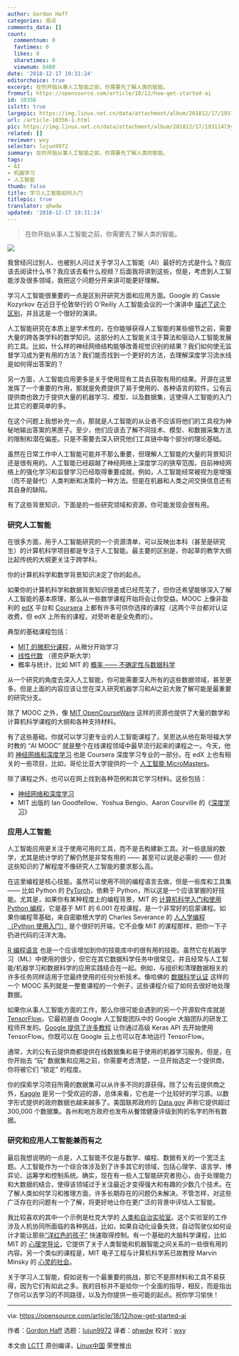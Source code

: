 ```yaml
---
author: Gordon Haff
categories: 观点
comments_data: []
count:
  commentnum: 0
  favtimes: 0
  likes: 0
  sharetimes: 0
  viewnum: 8480
date: '2018-12-17 19:31:24'
editorchoice: true
excerpt: 在你开始从事人工智能之前，你需要先了解人类的智能。
fromurl: https://opensource.com/article/18/12/how-get-started-ai
id: 10356
islctt: true
largepic: https://img.linux.net.cn/data/attachment/album/201812/17/193114l9yn4j90jj09c0ff.jpg
url: /article-10356-1.html
pic: https://img.linux.net.cn/data/attachment/album/201812/17/193114l9yn4j90jj09c0ff.jpg.thumb.jpg
related: []
reviewer: wxy
selector: lujun9972
summary: 在你开始从事人工智能之前，你需要先了解人类的智能。
tags:
- AI
- 机器学习
- 人工智能
thumb: false
title: 学习人工智能如何入门
titlepic: true
translator: qhwdw
updated: '2018-12-17 19:31:24'
---
```



> 
> 在你开始从事人工智能之前，你需要先了解人类的智能。
> 
> 
> 


![](/data/attachment/album/201812/17/193114l9yn4j90jj09c0ff.jpg)


我曾经问过别人、也被别人问过关于学习人工智能（AI）最好的方式是什么？我应该去阅读什么书？我应该去看什么视频？后面我将讲到这些，但是，考虑到人工智能涉及很多领域，我把这个问题分开来讲可能更好理解。


学习人工智能很重要的一点是区别开研究方面和应用方面。Google 的 Cassie Kozyrkov 在近日于伦敦举行的 O'Reilly 人工智能会议的一个演讲中 [描述了这个区别](https://www.youtube.com/watch?v=RLtI7r3QUyY)，并且这是一个很好的演讲。


人工智能研究在本质上是学术性的，在你能够获得人工智能的某些细节之前，需要大量的跨各类学科的数学知识。这部分的人工智能关注于算法和驱动人工智能发展的工具。比如，什么样的神经网络结构能够改善视觉识别的结果？我们如何使无监督学习成为更有用的方法？我们能否找到一个更好的方法，去理解深度学习流水线是如何得出答案的？


另一方面，人工智能应用更多是关于使用现有工具去获取有用的结果。开源在这里发挥了一个重要的作用，那就是免费提供了易于使用的、各种语言的软件。公有云提供商也致力于提供大量的机器学习、模型、以及数据集，这使得人工智能的入门比其它的要简单的多。


在这个问题上我想补充一点，那就是人工智能的从业者不应该将他们的工具视为神秘地输出答案的黑匣子。至少，他们应该去了解不同技术、模型、和数据采集方法的限制和潜在偏差。只是不需要去深入研究他们工具链中每个部分的理论基础。


虽然在日常工作中人工智能可能并不那么重要，但理解人工智能的大量的背景知识还是很有用的。人工智能已经超越了神经网络上深度学习的狭窄范围，目前神经网络上的强化学习和监督学习已经取得重要成就。例如，人工智能经常被视为是增强（而不是替代）人类判断和决策的一种方法。但是在机器和人类之间交换信息还有其自身的缺陷。


有了这些背景知识，下面是的一些研究领域和资源，你可能发现会很有用。


### 研究人工智能


在很多方面，用于人工智能研究的一个资源清单，可以反映出本科（甚至是研究生）的计算机科学项目都是专注于人工智能。最主要的区别是，你起草的教学大纲比起传统的大纲更关注于跨学科。


你的计算机科学和数学背景知识决定了你的起点。


如果你的计算机科学和数据背景知识很差或已经荒芜了，但你还希望能够深入了解人工智能的基本原理，那么从一些数学课程开始将会让你受益。MOOC 上像非盈利的 [edX](https://www.edx.org/) 平台和 [Coursera](https://www.coursera.org/) 上都有许多可供你选择的课程（这两个平台都对认证收费，但 edX 上所有的课程，对旁听者是全免费的）。


典型的基础课程包括：


* [MIT 的微积分课程](https://www.edx.org/course/calculus-1a-differentiation)，从微分开始学习
* [线性代数](https://www.edx.org/course/linear-algebra-foundations-to-frontiers) （德克萨斯大学）
* 概率与统计，比如 MIT 的 [概率 —— 不确定性与数据科学](https://courses.edx.org/courses/course-v1:MITx+6.431x+3T2018/course/)


从一个研究的角度去深入人工智能，你可能需要深入所有的这些数据领域，甚至更多。但是上面的内容应该让您在深入研究机器学习和AI之前大致了解可能是最重要的研究分支。


除了 MOOC 之外，像 [MIT OpenCourseWare](https://ocw.mit.edu/index.htm) 这样的资源也提供了大量的数学和计算机科学课程的大纲和各种支持材料。


有了这些基础，你就可以学习更专业的人工智能课程了。吴恩达从他在斯坦福大学时教的 “AI MOOC” 就是整个在线课程领域中最早流行起来的课程之一。今天，他的 [神经网络和深度学习](https://www.coursera.org/learn/neural-networks-deep-learning) 也是 Coursera 深度学习专业的一部分。在 edX 上也有相关的一些项目，比如，哥伦比亚大学提供的一个 [人工智能 MicroMasters](https://www.edx.org/micromasters/columbiax-artificial-intelligence)。


除了课程之外，也可以在网上找到各种范例和其它学习材料。这些包括：


* [神经网络和深度学习](http://neuralnetworksanddeeplearning.com/)
* MIT 出版的 Ian Goodfellow、Yoshua Bengio、Aaron Courville 的《[深度学习](http://www.deeplearningbook.org/)》


### 应用人工智能


人工智能应用更关注于使用可用的工具，而不是去构建新工具。对一些底层的数学，尤其是统计学的了解仍然是非常有用的 —— 甚至可以说是必需的 —— 但对这些知识的了解程度不像研究人工智能的要求那么高。


在这里编程是核心技能。虽然可以使用不同的编程语言去做，但是一些库和工具集 —— 比如 Python 的 [PyTorch](https://pytorch.org/)，依赖于 Python，所以这是一个应该掌握的好技能。尤其是，如果你有某种程度上的编程背景，MIT 的 [计算机科学入门和使用 Python 编程](https://www.edx.org/course/introduction-to-computer-science-and-programming-using-python)，它是基于 MIT 的 6.001 在校课程，是一个非常好的启蒙课程。如果你编程零基础，来自密歇根大学的 Charles Severance 的 [人人学编程（Python 使用入门）](https://www.coursera.org/learn/python) 是个很好的开端，它不会像 MIT 的课程那样，把你一下子扔进代码的汪洋大海。


[R 编程语言](https://www.r-project.org/about.html) 也是一个应该增加到你的技能库中的很有用的技能。虽然它在机器学习（ML）中使用的很少，但它在其它数据科学任务中很常见，并且经常与人工智能/机器学习和数据科学的应用实践结合在一起。例如，与组织和清理数据相关的许多任务同样适用于您最终使用的任何分析技术。像哈佛的 [数据科学认证](https://www.edx.org/professional-certificate/harvardx-data-science) 这样的一个 MOOC 系列就是一整套课程的一个例子，这些课程介绍了如何去很好地处理数据。


如果你从事人工智能方面的工作，那么你很可能会遇到的另一个开源软件库就是 [TensorFlow](https://www.tensorflow.org/)。它最初是由 Google 人工智能团队中的 Google 大脑团队的研发工程师开发的。[Google 提供了许多教程](https://www.tensorflow.org/tutorials/) 让你通过高级 Keras API 去开始使用 TensorFlow。你既可以在 Google 云上也可以在本地运行 TensorFlow。


通常，大的公有云提供商都提供在线数据集和易于使用的机器学习服务。但是，在你开始去 “玩” 数据集和应用之前，你需要考虑清楚，一旦开始选定一个提供商，你将被它们 “锁定” 的程度。


你的探索学习项目所需的数据集可以从许多不同的源获得。除了公有云提供商之外，[Kaggle](https://www.kaggle.com/) 是另一个受欢迎的源，总体来看，它也是一个比较好的学习源。以数字形式提供的政府数据也越来越多了。美国联邦政府的 [Data.gov](https://www.data.gov/) 声称它提供超过 300,000 个数据集。各州和地方政府也发布从餐馆健康评级到狗的名字的所有数据。


### 研究和应用人工智能兼而有之


最后我想说明的一点是，人工智能不仅是与数学、编程、数据有关的一个宽泛主题。人工智能作为一个综合体涉及到了许多其它的领域，包括心理学、语言学、博弈论、运筹学和控制系统。确实，现在有一些人工智能研究者担心，由于处理能力和大数据的结合，使得该领域过于关注最近才变得强大和有趣的少数几个技术。在了解人类如何学习和推理方面，许多长期存在的问题仍未解决。不管怎样，对这些广泛存在的问题有一个了解，将更好地让你在更广泛的背景中评估人工智能。


我比较喜欢的其中一个示例是杜克大学的 [人类和自治实验室](https://hal.pratt.duke.edu/)。这个实验室的工作涉及人机协同所面临的各种挑战，比如，如果自动化设备失效，自动驾驶仪如何设计才能让那些[“洋红色的孩子“](https://99percentinvisible.org/episode/children-of-the-magenta-automation-paradox-pt-1/) 快速取得控制。有一个基础的大脑科学课程，比如 MIT 的 [心理学导论](https://ocw.mit.edu/courses/brain-and-cognitive-sciences/9-00sc-introduction-to-psychology-fall-2011/)，它提供了关于人类智能和机器智能之间关系的一些很有用的内容。另一个类似的课程是，MIT 电子工程与计算机科学系已故教授 Marvin Minsky 的 [心灵的社会](https://ocw.mit.edu/courses/electrical-engineering-and-computer-science/6-868j-the-society-of-mind-fall-2011/)。


关于学习人工智能，假如说有一个最重要的挑战，那它不是原材料和工具不易获得，因为它们有如此之多。我的目标并不是给你一个全面的指导，相反，而是指出了你可以去学习的不同路径，以及为你提供一些可能的起点。祝你学习愉快！




---


via: <https://opensource.com/article/18/12/how-get-started-ai>


作者：[Gordon Haff](https://opensource.com/users/ghaff) 选题：[lujun9972](https://github.com/lujun9972) 译者：[qhwdw](https://github.com/qhwdw) 校对：[wxy](https://github.com/wxy)


本文由 [LCTT](https://github.com/LCTT/TranslateProject) 原创编译，[Linux中国](https://linux.cn/) 荣誉推出